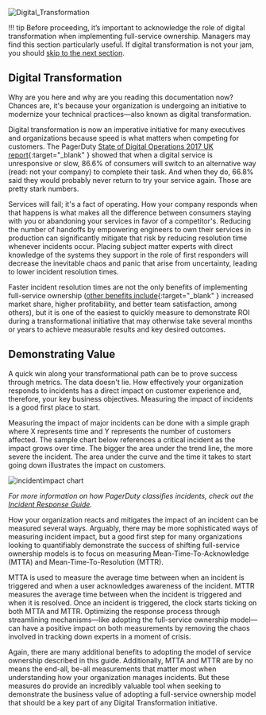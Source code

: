 ![Digital_Transformation](/assets/images/headers/FSO-DigitalTrans.png)

!!! tip
    Before proceeding, it’s important to acknowledge the role of digital transformation when implementing full-service ownership. Managers may find this section particularly useful. If digital transformation is not your jam, you should [skip to the next section](defining.md).

## Digital Transformation
Why are you here and why are you reading this documentation now? Chances are, it's because your organization is undergoing an initiative to modernize your technical practices—also known as digital transformation.

Digital transformation is now an imperative initiative for many executives and organizations because speed is what matters when competing for customers. The PagerDuty [State of Digital Operations 2017 UK report](https://www.pagerduty.com/newsroom/uk-digital-operations-report/){:target="_blank" } showed that when a digital service is unresponsive or slow, 86.6% of consumers will switch to an alternative way (read: not your company) to complete their task. And when they do, 66.8% said they would probably never return to try your service again. Those are pretty stark numbers.

Services will fail; it's a fact of operating. How your company responds when that happens is what makes all the difference between consumers staying with you or abandoning your services in favor of a competitor's. Reducing the number of handoffs by empowering engineers to own their services in production can significantly mitigate that risk by reducing resolution time whenever incidents occur. Placing subject matter experts with direct knowledge of the systems they support in the role of first responders will decrease the inevitable chaos and panic that arise from uncertainty, leading to lower incident resolution times.

Faster incident resolution times are not the only benefits of implementing full-service ownership ([other benefits include](https://cloud.google.com/devops/state-of-devops/){:target="_blank" } increased market share, higher profitability, and better team satisfaction, among others), but it is one of the easiest to quickly measure to demonstrate ROI during a transformational initiative that may otherwise take several months or years to achieve measurable results and key desired outcomes.


## Demonstrating Value
A quick win along your transformational path can be to prove success through metrics. The data doesn't lie. How effectively your organization responds to incidents has a direct impact on customer experience and, therefore, your key business objectives. Measuring the impact of incidents is a good first place to start.

Measuring the impact of major incidents can be done with a simple graph where X represents time and Y represents the number of customers affected. The sample chart below references a critical incident as the impact grows over time. The bigger the area under the trend line, the more severe the incident. The area under the curve and the time it takes to start going down illustrates the impact on customers.

![incidentimpact chart](/assets/images/incident_impact.png)

_For more information on how PagerDuty classifies incidents, check out the [Incident Response Guide](https://response.pagerduty.com/before/severity_levels/)._

How your organization reacts and mitigates the impact of an incident can be measured several ways. Arguably, there may be more sophisticated ways of measuring incident impact, but a good first step for many organizations looking to quantifiably demonstrate the success of shifting full-service ownership models is to focus on measuring Mean-Time-To-Acknowledge (MTTA) and Mean-Time-To-Resolution (MTTR).

MTTA is used to measure the average time between when an incident is triggered and when a user acknowledges awareness of the incident. MTTR measures the average time between when the incident is triggered and when it is resolved. Once an incident is triggered, the clock starts ticking on both MTTA and MTTR. Optimizing the response process through streamlining mechanisms—like adopting the full-service ownership model—can have a positive impact on both measurements by removing the chaos involved in tracking down experts in a moment of crisis.

Again, there are many additional benefits to adopting the model of service ownership described in this guide. Additionally, MTTA and MTTR are by no means the end-all, be-all measurements that matter most when understanding how your organization manages incidents. But these measures do provide an incredibly valuable tool when seeking to demonstrate the business value of adopting a full-service ownership model that should be a key part of any Digital Transformation initiative.
